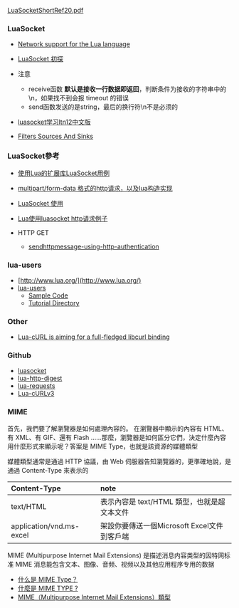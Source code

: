 
[LuaSocketShortRef20.pdf](http://www.capgo.com/Resources/SoftwareDev/LuaSocketShortRef20.pdf)

### LuaSocket

* [Network support for the Lua language ](http://w3.impa.br/~diego/software/luasocket/reference.html)
* [LuaSocket 初探](http://www.photoneray.com/luasocket/)

* 注意
    * receive函数 **默认是接收一行数据即返回**，判断条件为接收的字符串中的\n，如果找不到会报 timeout 的错误
    * send函数发送的是string，最后的换行符\n不是必须的

* [luasocket学习ltn12中文版](http://www.51wendang.com/doc/b0dbebf4e656d3a99002d4e8)
* [Filters Sources And Sinks](http://lua-users.org/wiki/FiltersSourcesAndSinks)

### LuaSocket參考

* [使用Lua的扩展库LuaSocket用例](http://www.qixing318.com/article/use-lua-extension-libraries-luasocket-cases.html)
* [multipart/form-data 格式的http请求，以及lua构造实现](http://m.xfenglin.com/a/12008472035.html)
* [LuaSocket 使用](http://www.qixing318.com/article/use-lua-extension-libraries-luasocket-cases.html)
* [Lua使用luasocket http请求例子](http://pyfpdf.readthedocs.io/projects/wiki/en/latest/language/lua/http.html)

* HTTP GET
    * [sendhttpmessage-using-http-authentication](http://forums.thinkflood.com/topic/sendhttpmessage-using-http-authentication)

### lua-users

* [http://www.lua.org/](http://www.lua.org/)
* [lua-users](http://lua-users.org/wiki/)
    * [Sample Code](http://lua-users.org/wiki/SampleCode)
    * [Tutorial Directory](http://lua-users.org/wiki/TutorialDirectory)

### Other

* [Lua-cURL is aiming for a full-fledged libcurl binding](http://lua-curl.github.io/)

### Github

* [luasocket](https://github.com/diegonehab/luasocket)
* [lua-http-digest](https://github.com/catwell/lua-http-digest/blob/master/http-digest.lua)
* [lua-requests](https://github.com/JakobGreen/lua-requests/blob/master/src/requests.lua)
* [Lua-cURLv3](https://github.com/Lua-cURL/Lua-cURLv3)

### MIME

首先，我們要了解瀏覽器是如何處理內容的。
在瀏覽器中顯示的內容有 HTML、有 XML、有 GIF、還有 Flash ……那麼，瀏覽器是如何區分它們，決定什麼內容用什麼形式來顯示呢？答案是 MIME Type，也就是該資源的媒體類型

媒體類型通常是通過 HTTP 協議，由 Web 伺服器告知瀏覽器的，更準確地說，是通過 Content-Type 來表示的

| Content-Type | note |
|:-------------|:-----|
| text/HTML    | 表示內容是 text/HTML 類型，也就是超文本文件 |
| application/vnd.ms-excel | 架設你要傳送一個Microsoft Excel文件到客戶端 |

 MIME (Multipurpose Internet Mail Extensions) 是描述消息内容类型的因特网标准
 MIME 消息能包含文本、图像、音频、视频以及其他应用程序专用的数据

* [什么是 MIME Type？](http://www.cnblogs.com/jsean/articles/1610265.html)
* [什麼是 MIME TYPE ?](https://read01.com/7DNNaa.html)
* [MIME（Multipurpose Internet Mail Extensions）類型](https://kknews.cc/news/r9x9abv.html)
